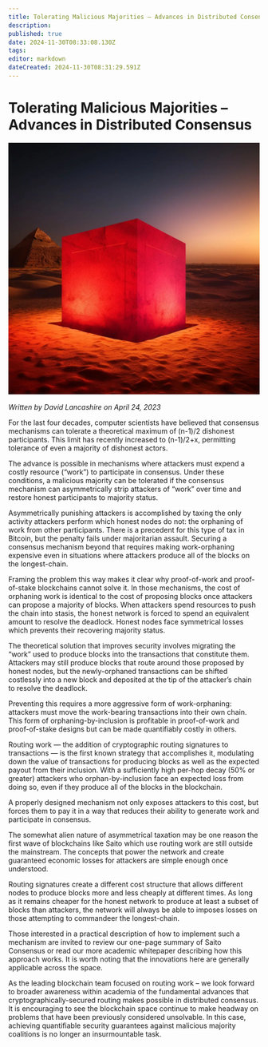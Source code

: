 ```yaml
---
title: Tolerating Malicious Majorities – Advances in Distributed Consensus
description: 
published: true
date: 2024-11-30T08:33:08.130Z
tags: 
editor: markdown
dateCreated: 2024-11-30T08:31:29.591Z
---
```


# Tolerating Malicious Majorities – Advances in Distributed Consensus

![toleratiing-majorities.webp](/blog/toleratiing-majorities.webp)

*Written by David Lancashire on April 24, 2023*

For the last four decades, computer scientists have believed that consensus mechanisms can tolerate a theoretical maximum of (n-1)/2 dishonest participants. This limit has recently increased to (n-1)/2+x, permitting tolerance of even a majority of dishonest actors.

The advance is possible in mechanisms where attackers must expend a costly resource (“work”) to participate in consensus. Under these conditions, a malicious majority can be tolerated if the consensus mechanism can asymmetrically strip attackers of “work” over time and restore honest participants to majority status.

Asymmetrically punishing attackers is accomplished by taxing the only activity attackers perform which honest nodes do not: the orphaning of work from other participants. There is a precedent for this type of tax in Bitcoin, but the penalty fails under majoritarian assault. Securing a consensus mechanism beyond that requires making work-orphaning expensive even in situations where attackers produce all of the blocks on the longest-chain.

Framing the problem this way makes it clear why proof-of-work and proof-of-stake blockchains cannot solve it. In those mechanisms, the cost of orphaning work is identical to the cost of proposing blocks once attackers can propose a majority of blocks. When attackers spend resources to push the chain into stasis, the honest network is forced to spend an equivalent amount to resolve the deadlock. Honest nodes face symmetrical losses which prevents their recovering majority status.

The theoretical solution that improves security involves migrating the “work” used to produce blocks into the transactions that constitute them. Attackers may still produce blocks that route around those proposed by honest nodes, but the newly-orphaned transactions can be shifted costlessly into a new block and deposited at the tip of the attacker’s chain to resolve the deadlock.

Preventing this requires a more aggressive form of work-orphaning: attackers must move the work-bearing transactions into their own chain. This form of orphaning-by-inclusion is profitable in proof-of-work and proof-of-stake designs but can be made quantifiably costly in others.

Routing work — the addition of cryptographic routing signatures to transactions — is the first known strategy that accomplishes it, modulating down the value of transactions for producing blocks as well as the expected payout from their inclusion. With a sufficiently high per-hop decay (50% or greater) attackers who orphan-by-inclusion face an expected loss from doing so, even if they produce all of the blocks in the blockchain.

A properly designed mechanism not only exposes attackers to this cost, but forces them to pay it in a way that reduces their ability to generate work and participate in consensus.

The somewhat alien nature of asymmetrical taxation may be one reason the first wave of blockchains like Saito which use routing work are still outside the mainstream. The concepts that power the network and create guaranteed economic losses for attackers are simple enough once understood.

Routing signatures create a different cost structure that allows different nodes to produce blocks more and less cheaply at different times. As long as it remains cheaper for the honest network to produce at least a subset of blocks than attackers, the network will always be able to imposes losses on those attempting to commandeer the longest-chain.

Those interested in a practical description of how to implement such a mechanism are invited to review our one-page summary of Saito Consensus or read our more academic whitepaper describing how this approach works. It is worth noting that the innovations here are generally applicable across the space.

As the leading blockchain team focused on routing work – we look forward to broader awareness within academia of the fundamental advances that cryptographically-secured routing makes possible in distributed consensus. It is encouraging to see the blockchain space continue to make headway on problems that have been previously considered unsolvable. In this case, achieving quantifiable security guarantees against malicious majority coalitions is no longer an insurmountable task.
